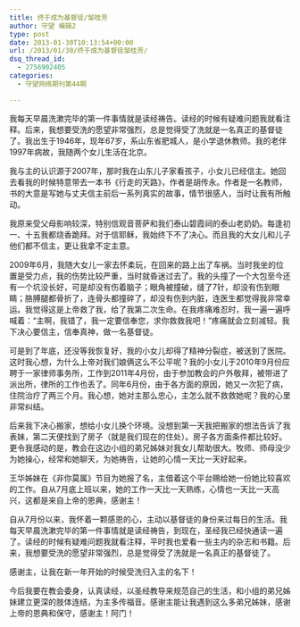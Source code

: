 ```yaml
---
title: 终于成为基督徒/邹桂芳
author: 守望 编辑2
type: post
date: 2013-01-30T10:13:54+00:00
url: /2013/01/30/终于成为基督徒邹桂芳/
dsq_thread_id:
  - 2756902405
categories:
  - 守望网络期刊第44期

---
```

我每天早晨洗漱完毕的第一件事情就是读经祷告。读经的时候有疑难问题我就看注释。后来，我想要受洗的愿望非常强烈，总是觉得受了洗就是一名真正的基督徒了。<!--more-->我出生于1946年，现年67岁，系山东省肥城人，是小学退休教师。我的老伴1997年病故，我随两个女儿生活在北京。

我与主的认识源于2007年，那时我在山东儿子家看孩子，小女儿已经信主。她回去看我的时候特意带去一本书《行走的天路》，作者是胡传永。作者是一名教师，书的大意是写她与丈夫信主前后一系列真实的故事，情节很感人，当时让我有所触动。

我原来受父母影响较深，特别信观音菩萨和我们泰山碧霞祠的泰山老奶奶。每逢初一、十五我都烧香跪拜。对于信耶稣，我始终下不了决心。而且我的大女儿和儿子他们都不信主，更让我拿不定主意。

2009年6月，我随大女儿一家去怀柔玩，在回来的路上出了车祸。当时我坐的位置是受力点，我的伤势比较严重，当时就昏迷过去了。我的头撞了一个大包至今还有一个坑没长好，可是却没有伤着脑子；眼角被撞破，缝了7针，却没有伤到眼睛；胳膊腿都骨折了，连骨头都撞碎了，却没有伤到内脏，连医生都觉得我非常幸运。我觉得这是上帝救了我，给了我第二次生命。在我疼痛难忍时，我一遍一遍呼喊着：“主啊，我错了，我一定要信奉您，求你救救我吧！”疼痛就会立刻减轻。我下决心要信主，信奉真神，做一名基督徒。

可是到了年底，还没等我恢复好，我的小女儿却得了精神分裂症，被送到了医院。这时我心想，为什么上帝对我们娘俩这么不公平呢？我的小女儿于2010年9月份应聘于一家律师事务所，工作到2011年4月份，由于参加教会的户外敬拜，被带进了派出所，律所的工作也丢了。同年6月份，由于各方面的原因，她又一次犯了病，住院治疗了两三个月。我心想，她对主那么忠心，主怎么就不救救她呢？我的心里非常纠结。

后来我下决心搬家，想给小女儿换个环境。没想到第一天我把搬家的想法告诉了我表妹，第二天便找到了房子（就是我们现在的住处）。房子各方面条件都比较好。更令我感动的是，教会在这边小组的弟兄姊妹对我女儿帮助很大。牧师、师母没少为她操心，经常和她聊天，为她祷告，让她的心情一天比一天好起来。

王华姊妹在《非你莫属》节目为她报了名，主借着这个平台赐给她一份她比较喜欢的工作。自从7月底上班以来，她的工作一天比一天熟练，心情也一天比一天高兴，这都是来自上帝的恩典，感谢主！

自从7月份以来，我怀着一颗感恩的心，主动以基督徒的身份来过每日的生活。我每天早晨洗漱完毕的第一件事情就是读经祷告，到现在，圣经我已经快通读一遍了。读经的时候有疑难问题我就看注释，平时我也爱看一些主内的杂志和书籍。后来，我想要受洗的愿望非常强烈，总是觉得受了洗就是一名真正的基督徒了。

感谢主，让我在新一年开始的时候受洗归入主的名下！

今后我要在教会委身，认真读经，以圣经教导来规范自己的生活，和小组的弟兄姊妹建立更深的肢体连结，为主多传福音。感谢主能让我遇到这么多弟兄姊妹，感谢上帝的恩典和保守，感谢主！阿门！